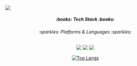<img src="https://capsule-render.vercel.app/api?type=waving&color=auto&height=200&descAlign=50&section=header&text=The%20App&fontSize=60&fontAlign=50" />
<h5 align ="center">:books: Tech Stack :books:</h5>
<h6 align ="center">:sparkles: Platforms & Languages :sparkles:</h6>
<div align="center">
  <img src="https://img.shields.io/badge/JAVA-007396?style=for-the-badge&logo=java&logoColor=white">
  <img src="https://img.shields.io/badge/SQLite-003B57?style=for-the-badge&logo=SQLite&logoColor=white">
  <img src="https://img.shields.io/badge/AndroidStudio-3DDC84?style=for-the-badge&logo=AndroidStudio&logoColor=white">
</div>
<div align="center">
  
[![Top Langs](https://github-readme-stats.vercel.app/api/top-langs/?username=sulfe&layout=compact?exclude_repo=Sulfe_software_project,EasyDownload,myDiary,bc.ac.kr,Prive)](https://github.com/anuraghazra/github-readme-stats)
  
</div>
